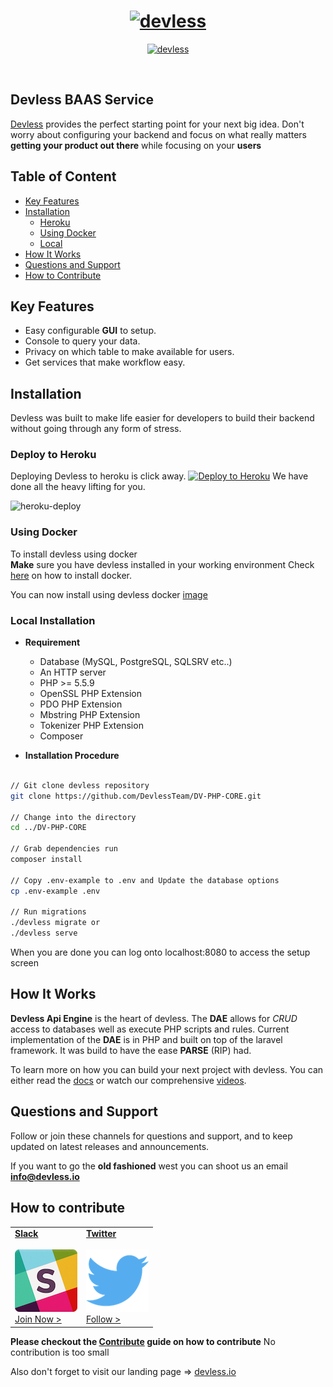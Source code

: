 <h1 align="center">
    <a href="https://www.devless.io">
        <img src="https://yt3.ggpht.com/-SvkcOdOEEDo/AAAAAAAAAAI/AAAAAAAAAAA/CedYh8eMkFU/s100-c-k-no-mo-rj-c0xffffff/photo.jpg" alt="devless" height="150">
    </a>
</h1>
<p align="center">
  <a href="https://travis-ci.org/DevlessTeam/DV-PHP-CORE">
    <img src="https://api.travis-ci.org/DevlessTeam/DV-PHP-CORE.svg?branch=master"
         alt="devless">
  </a>
</p>
<br>

## Devless BAAS Service
[Devless](https://www.devless.io) provides the perfect starting point for your next big idea. Don't worry about configuring your backend and focus on what really matters **getting your product out there** while focusing on your **users**




## Table of Content
* [Key Features](#key-features)
* [Installation](#installation)
  * [Heroku](#deploy-to-heroku)
  * [Using Docker](#using-docker)
  * [Local](#local-installation)
* [How It Works](#how-it-works)
* [Questions and Support](#questions-and-contribute)
* [How to Contribute](#how-to-contribute)

## Key Features

* Easy configurable **GUI** to setup.
* Console to query your data.
* Privacy on which table to make available for users.
* Get services that make workflow easy.


## Installation
Devless was built to make life easier for developers to build their backend without going through any form of stress.

### Deploy to Heroku 

Deploying Devless to heroku is click away.
[![Deploy to Heroku](https://www.herokucdn.com/deploy/button.png)](https://heroku.com/deploy?template=https://github.com/DevlessTeam/DV-PHP-CORE/tree/heroku2)
We have done all the heavy lifting for you.

![heroku-deploy](https://user-images.githubusercontent.com/28383750/29027985-5d8aecae-7b72-11e7-8351-f52787e634ea.gif)

### Using Docker

To install devless using docker <br>
**Make** sure you have devless installed in your working environment
Check [here]() on how to install docker.

You can now install using devless docker [image]()

### Local Installation

<!-- **Requirement** -->

* **Requirement**

    * Database (MySQL, PostgreSQL, SQLSRV etc..)
    * An HTTP server
    * PHP >= 5.5.9
    * OpenSSL PHP Extension
    * PDO PHP Extension
    * Mbstring PHP Extension
    * Tokenizer PHP Extension
    * Composer

* **Installation Procedure**

```bash

// Git clone devless repository 
git clone https://github.com/DevlessTeam/DV-PHP-CORE.git

// Change into the directory
cd ../DV-PHP-CORE

// Grab dependencies run
composer install

// Copy .env-example to .env and Update the database options
cp .env-example .env

// Run migrations
./devless migrate or 
./devless serve

```

When you are done you can log onto localhost:8080 to access the setup screen

## How It Works
**Devless Api Engine** is the heart of devless. The **DAE** allows for _CRUD_ access to databases well as execute PHP scripts and rules.
Current implementation of the **DAE** is in PHP and built on top of the laravel framework.
It was build to have the ease **PARSE** (RIP) had.

To learn more on how you can build your next project with devless. You can either read the [docs](https://devless.gitbooks.io/devless-docs-1-3-0/content/why-devless.html) or watch our comprehensive [videos](https://www.youtube.com/channel/UCRNPvrhMwFczppgthkzv44A).

## Questions and Support
Follow or join these channels for questions and support, and to keep updated on latest releases and announcements.


If you want to go the **old fashioned** west you can shoot us an email
**<info@devless.io>**

## How to contribute 

<table class='equalwidth follow' border="0">
  <tr>
        <td>
            <a href='https://slack.devless.io' target="_blank">
        <b>Slack</b><br><br>
        <img src='https://raw.githubusercontent.com/gliechtenstein/images/master/slack_smaller.png'>
        <br>
        Join Now >
      </a>
        </td>
        <td>
            <a target="_blank" href='https://www.twitter.com/devlessio'>
        <b>Twitter</b><br><br>
                <img src='https://raw.githubusercontent.com/gliechtenstein/images/master/twitter_smaller.png'>
        <br>
        Follow >
            </a>
        </td>
    </tr>
</table>

**Please checkout the [Contribute](https://guides.github.com/activities/contributing-to-open-source/) guide on how to contribute**
No contribution is too small 

Also don't forget to visit our landing page ⇒ [devless.io](https://devless.io)
